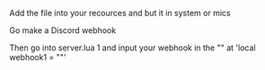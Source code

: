 Add the file into your recources and but it in system or mics 

Go make a Discord webhook 

Then go into server.lua
1
and input your webhook  in the "" at 'local webhook1 = ""'


